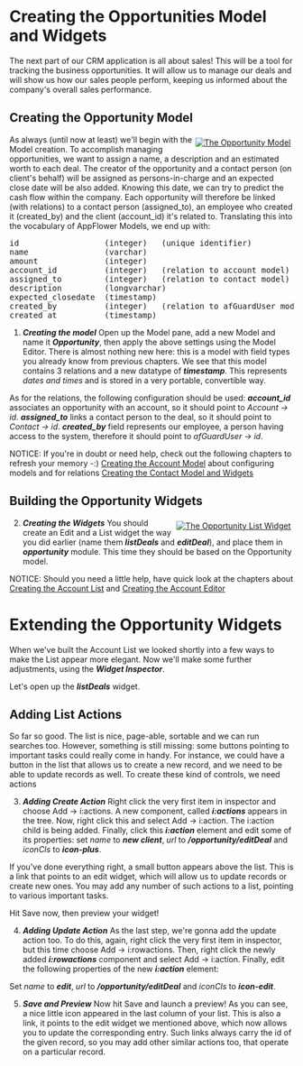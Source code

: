 # Creating the Opportunities Model and Widgets

The next part of our CRM application is all about sales! This will be a tool for tracking the business opportunities. It will allow us to manage our deals and will show us how our sales people perform, keeping us informed about the company's overall sales performance. 
 
## Creating the Opportunity Model

<div class="image_medium" style="float:right;"><a href="/uploads/book/praticalcrm/deals_model.png" rel="prettyPhoto" title=""><img alt="The Opportunity Model" src="/uploads/book/praticalcrm/deals_model.png" hspace="5" vspace="5"></a></div>

As always (until now at least) we'll begin with the Model creation. To accomplish managing opportunities, we want to assign a name, a description and an estimated worth to each deal. The creator of the opportunity and a contact person (on client's behalf) will be assigned as persons-in-charge and an expected close date will be also added. Knowing this date, we can try to predict the cash flow within the company. Each opportunity will therefore be linked (with relations) to a contact person (assigned_to), an employee who created it (created_by) and the client (account_id) it's related to. Translating this into the vocabulary of AppFlower Models, we end up with:



<pre>
id					(integer)	(unique identifier)
name				(varchar)
amount    			(integer)
account_id			(integer) 	(relation to account model)
assigned_to    		(integer) 	(relation to contact model)
description    		(longvarchar)
expected_closedate	(timestamp)
created_by			(integer)	(relation to afGuardUser model)
created_at			(timestamp)
</pre>
 
1. ***Creating the model*** Open up the Model pane, add a new Model and name it ***Opportunity***, then apply the above settings using the Model Editor. There is almost nothing new here: this is a model with field types you already know from previous chapters. We see that this model contains 3 relations and a new datatype of ***timestamp***. This represents _dates and times_ and is stored in a very portable, convertible way.

As for the relations, the following configuration should be used:
***account_id*** associates an opportunity with an account, so it should point to _Account -> id_. 
***assigned_to*** links a contact person to the deal, so it should point to _Contact -> id_.
 ***created_by*** field represents our employee, a person having access to the system, therefore it should point to _afGuardUser -> id_.

NOTICE:  If you're in doubt or need help, check out the following chapters to refresh your memory -:) <a href="/doc/1_1/practical_accounts_model">Creating the Account Model</a> about configuring models and for relations
 <a href="/doc/1_1/practical_contacts">Creating the Contact Model and Widgets</a>


## Building the Opportunity Widgets

<div class="image_medium" style="float:right;"><a href="/uploads/book/praticalcrm/deals_list.png" rel="prettyPhoto" title=""><img alt="The Opportunity List Widget" src="/uploads/book/praticalcrm/deals_list.png" hspace="5" vspace="5"></a></div>

2. ***Creating the Widgets*** You should create an Edit and a List widget  the way you did earlier (name them ***listDeals*** and ***editDeal***), and place them in ***opportunity*** module. This time they should be based on the Opportunity model.

NOTICE: Should you need a little help, have quick look at the chapters about <a href="/doc/1_1/practical_accounts_list">Creating the Account List</a> and <a href="/doc/1_1/practical_accounts_edit">Creating the Account Editor</a>

# Extending the Opportunity Widgets
When we've built the Account List we looked shortly into a few ways to make the List appear more elegant. Now we'll make some further adjustments, using the ***Widget Inspector***.

Let's open up the ***listDeals*** widget.

## Adding List Actions 
So far so good. The list is nice, page-able, sortable and we can run searches too. However, something is still missing: some buttons pointing to important tasks could really come in handy. For instance, we could have a button in the list that allows us to create a new record, and we need to be able to update records as well. To create these kind of controls, we need actions

3. ***Adding Create Action*** Right click the very first item in inspector and choose Add -> i:actions. A new component, called ***i:actions*** appears in the tree. Now, right click this and select Add -> i:action. The i:action child is being added. Finally, click this ***i:action*** element and edit some of its properties: set _name_ to ***new client***, _url_ to ***/opportunity/editDeal*** and _iconCls_ to ***icon-plus***.

If you've done everything right, a small button appears above the list. This is a link that points to an edit widget, which will allow us to update records or create new ones. You may add any number of such actions to a list, pointing to various important tasks.

Hit Save now, then preview your widget!

4. ***Adding Update Action*** As the last step, we're gonna add the update action too.  To do this, again, right click the very first item in inspector, but this time choose Add -> i:rowactions. Then, right click the newly added ***i:rowactions*** component and select Add -> i:action. Finally, edit the following properties of the new ***i:action*** element:

Set _name_ to ***edit***, _url_ to ***/opportunity/editDeal*** and _iconCls_ to ***icon-edit***.

5. ***Save and Preview*** Now hit Save and launch a preview! As you can see, a nice little icon appeared in the last column of your list. This is also a link, it points to the edit widget we mentioned above, which now allows you to update the corresponding entry. Such links always carry the id of the given record, so you may add other similar actions too, that operate on a particular record.
